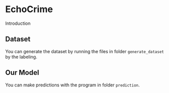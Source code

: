 # EchoCrime

Introduction

## Dataset
You can generate the dataset by running the files in folder ``generate_dataset`` by the labeling.

## Our Model
You can make predictions with the program in folder ``prediction``.
